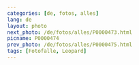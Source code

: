 ```yaml
---
categories: [de, fotos, alles]
lang: de
layout: photo
next_photo: /de/fotos/alles/P0000473.html
picname: P0000474
prev_photo: /de/fotos/alles/P0000475.html
tags: [Fotofalle, Leopard]
---
```

